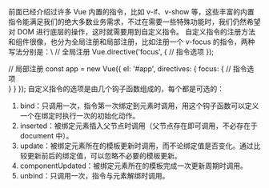 前面已经介绍过许多 Vue 内置的指令，比如 v-if、v-show 等，这些丰富的内置指令能满足我们的绝大多数业务需求，不过在需要一些特殊功能时，我们仍然希望对 DOM 进行底层的操作，这时就需要用到自定义指令。
自定义指令的注册方法和组件很像，也分为全局注册和局部注册，比如注册一个 v-focus 的指令，两种写法分别是：\\
// 全局注册
Vue.directive('focus', {
  // 指令选项
});

// 局部注册
const app = new Vue({
  el: '#app',
  directives: {
    focus: {
      // 指令选项      
    }
  }
});
自定义指令的选项是由几个钩子函数组成的，每个都是可选的：
1. bind：只调用一次，指令第一次绑定到元素时调用，用这个钩子函数可以定义一个在绑定时执行一次的初始化动作。
2. inserted：被绑定元素插入父节点时调用（父节点存在即可调用，不必存在于 document 中）。
3. update：被绑定元素所在的模板更新时调用，而不论绑定值是否变化。通过比较更新前后的绑定值，可以忽略不必要的模板更新。
4. componentUpdated：被绑定元素所在的模板完成一次更新周期时调用。
5. unbind：只调用一次，指令与元素解绑时调用。
